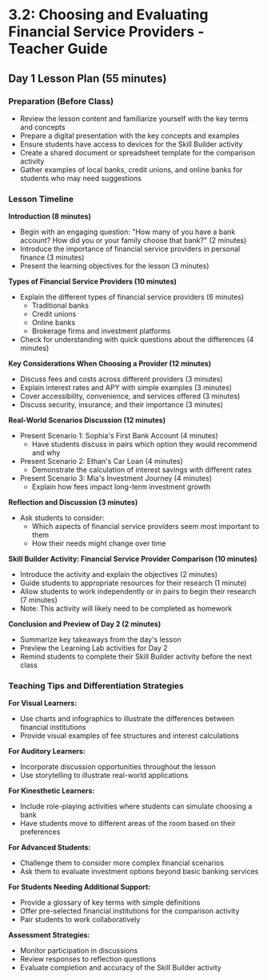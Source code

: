 # 3.2: Choosing and Evaluating Financial Service Providers - Teacher Guide

## Day 1 Lesson Plan (55 minutes)

### Preparation (Before Class)

- Review the lesson content and familiarize yourself with the key terms and concepts
- Prepare a digital presentation with the key concepts and examples
- Ensure students have access to devices for the Skill Builder activity
- Create a shared document or spreadsheet template for the comparison activity
- Gather examples of local banks, credit unions, and online banks for students who may need suggestions

### Lesson Timeline

**Introduction (8 minutes)**

- Begin with an engaging question: "How many of you have a bank account? How did you or your family choose that bank?" (2 minutes)
- Introduce the importance of financial service providers in personal finance (3 minutes)
- Present the learning objectives for the lesson (3 minutes)

**Types of Financial Service Providers (10 minutes)**

- Explain the different types of financial service providers (6 minutes)
    - Traditional banks
    - Credit unions
    - Online banks
    - Brokerage firms and investment platforms
- Check for understanding with quick questions about the differences (4 minutes)

**Key Considerations When Choosing a Provider (12 minutes)**

- Discuss fees and costs across different providers (3 minutes)
- Explain interest rates and APY with simple examples (3 minutes)
- Cover accessibility, convenience, and services offered (3 minutes)
- Discuss security, insurance, and their importance (3 minutes)

**Real-World Scenarios Discussion (12 minutes)**

- Present Scenario 1: Sophia's First Bank Account (4 minutes)
    - Have students discuss in pairs which option they would recommend and why
- Present Scenario 2: Ethan's Car Loan (4 minutes)
    - Demonstrate the calculation of interest savings with different rates
- Present Scenario 3: Mia's Investment Journey (4 minutes)
    - Explain how fees impact long-term investment growth

**Reflection and Discussion (3 minutes)**

- Ask students to consider:
    - Which aspects of financial service providers seem most important to them
    - How their needs might change over time

**Skill Builder Activity: Financial Service Provider Comparison (10 minutes)**

- Introduce the activity and explain the objectives (2 minutes)
- Guide students to appropriate resources for their research (1 minute)
- Allow students to work independently or in pairs to begin their research (7 minutes)
- Note: This activity will likely need to be completed as homework

**Conclusion and Preview of Day 2 (2 minutes)**

- Summarize key takeaways from the day's lesson
- Preview the Learning Lab activities for Day 2
- Remind students to complete their Skill Builder activity before the next class

### Teaching Tips and Differentiation Strategies

**For Visual Learners:**

- Use charts and infographics to illustrate the differences between financial institutions
- Provide visual examples of fee structures and interest calculations

**For Auditory Learners:**

- Incorporate discussion opportunities throughout the lesson
- Use storytelling to illustrate real-world applications

**For Kinesthetic Learners:**

- Include role-playing activities where students can simulate choosing a bank
- Have students move to different areas of the room based on their preferences

**For Advanced Students:**

- Challenge them to consider more complex financial scenarios
- Ask them to evaluate investment options beyond basic banking services

**For Students Needing Additional Support:**

- Provide a glossary of key terms with simple definitions
- Offer pre-selected financial institutions for the comparison activity
- Pair students to work collaboratively

**Assessment Strategies:**

- Monitor participation in discussions
- Review responses to reflection questions
- Evaluate completion and accuracy of the Skill Builder activity